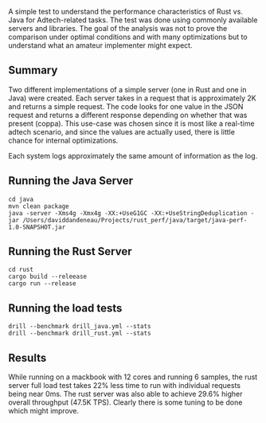 A simple test to understand the performance characteristics of Rust vs. Java for Adtech-related tasks. The test was done using commonly 
available servers and libraries. The goal of the analysis was not to prove the comparison under optimal conditions and with many 
optimizations but to understand what an amateur implementer might expect. 

## Summary
Two different implementations of a simple server (one in Rust and one in Java) were created. Each server takes in a request
that is approximately 2K and returns a simple request. The code looks for one value in the JSON request and returns a different
response depending on whether that was present (coppa). This use-case was chosen since it is most like a real-time adtech scenario, and 
since the values are actually used, there is little chance for internal optimizations. 

Each system logs approximately the same amount of information as the log. 

## Running the Java Server

```
cd java
mvn clean package
java -server -Xms4g -Xmx4g -XX:+UseG1GC -XX:+UseStringDeduplication -jar /Users/daviddandeneau/Projects/rust_perf/java/target/java-perf-1.0-SNAPSHOT.jar
```

## Running the Rust Server
```
cd rust
cargo build --releease
cargo run --release
```

## Running the load tests

```
drill --benchmark drill_java.yml --stats
drill --benchmark drill_rust.yml --stats
```

## Results
While running on a mackbook with 12 cores and running 6 samples, the rust server full load test takes 22% less time to run with individual requests being near 0ms. 
The rust server was also able to achieve 29.6% higher overall throughput (47.5K TPS). Clearly there is some tuning to be done which might improve. 
